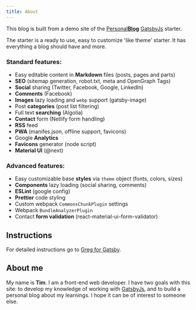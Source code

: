```yaml
---
title: About
---
```


This blog is built from a demo site of the [Personal**Blog**](https://github.com/greglobinski/gatsby-starter-personal-blog) [GatsbyJs](https://www.gatsbyjs.org/) starter.

The starter is a ready to use, easy to customize 'like theme' starter. It has everything a blog should have and more.

### Standard features:

* Easy editable content in **Markdown** files (posts, pages and parts)
* **SEO** (sitemap generation, robot.txt, meta and OpenGraph Tags)
* **Social** sharing (Twitter, Facebook, Google, LinkedIn)
* **Comments** (Facebook)
* **Images** lazy loading and `webp` support (gatsby-image)
* Post **categories** (post list filtering)
* Full text **searching** (Algolia)
* **Contact** form (Netlify form handling)
* **RSS** feed
* **PWA** (manifes.json, offline support, favicons)
* Google **Analytics**
* **Favicons** generator (node script)
* **Material UI** (@next)

### Advanced features:

* Easy customizable base **styles** via `theme` object (fonts, colors, sizes)
* **Components** lazy loading (social sharing, comments)
* **ESLint** (google config)
* **Prettier** code styling
* Custom webpack `CommonsChunkPlugin` settings
* Webpack `BundleAnalyzerPlugin`
* Contact **form validation** (react-material-ui-form-validator)

## Instructions

For detailed instructions go to [Greg for Gatsby](https://forgatsby.greglobinski.com/gatsby-starter-personal-blog/).

## About me

My name is **Tim**. I am a front-end web developer. I have two goals with this site: to develop my knowledge of working with [GatsbyJs](https://www.gatsbyjs.org/), and to build a personal blog about my learnings. I hope it can be of interest to someone else.

